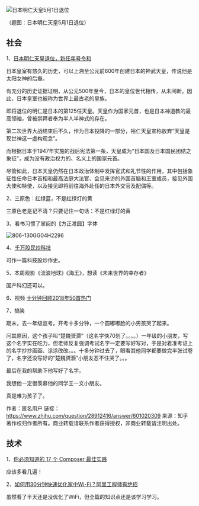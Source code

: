 ![日本明仁天皇5月1日退位](https://user-images.githubusercontent.com/25633544/55704765-95751b80-5a0f-11e9-872d-78fa5833e65e.jpg)

（题图：日本明仁天皇5月1日退位）

## 社会

1、[日本明仁天皇退位，新任年号令和](https://www.bbc.com/zhongwen/trad/world-46736303)

日本皇室有悠久的历史，可以上溯至公元前600年创建日本的神武天皇，传说他是太阳女神的后裔。

有充分的历史证据证明，从公元500年至今，日本的皇位世代相传，从未间断。因此，日本皇室也被称为世界上最古老的皇族。

即将退位的明仁是日本的第125任天皇。天皇作为国家元首，也是日本神道教的最高领袖，曾被崇拜者奉为半人半神式的存在。

第二次世界大战结束后不久，作为日本投降的一部分，裕仁天皇宣称放弃“天皇是现世神这一虚构观念”。

而根据日本于1947年实施的战后宪法第一条，天皇成为“日本国及日本国民团结之象征”，成为没有政治权力的、名义上的国家元首。

尽管如此，日本天皇仍然在日本政治体制中发挥官式和礼节性的作用，其中包括象征性任命日本首相和最高法庭大法官、会见来访的外国首脑和王室成员，接见外国大使和特使，以及接见即将前往海外赴任的日本外交官及配偶等。

2、三原色：红绿蓝，不是红绿灯的黄

三原色老是记不清？只要记住一句话：不是红绿灯的黄

3、看书习惯了掌阅的【方正准圆】字体

![806-130GG04H2296](https://user-images.githubusercontent.com/25633544/55704467-b8530000-5a0e-11e9-8284-2a150166090c.png)

4、[千万股民炒科技](https://www.huxiu.com/article/292411.html)

可作一篇科技股炒作史。

5、本周观影《流浪地球》《海王》，想读《未来世界的幸存者》

国产科幻还可以。

6、视频 [十分钟回顾2018年50首热门](https://www.youtube.com/watch?v=dSsas096OgA)

7、搞笑

期末，去一年级监考。开考十多分钟，一个圆嘟嘟脸的小男孩哭了起来。

问其原因，这个孩子叫“楚魏赟灏”（这名字快70划了。。。。）一年级的小朋友，写这个名字实在吃力，但老师反复强调考试名字一定要写好写对，于是对着准考证上的名字抄抄画画、涂涂改改。。。十多分钟过去了，眼看其他同学都要做完半张试卷了，名字还没写好的“楚魏赟灏”小朋友忍不住哭了。。。

最后在我的帮助下他写好了名字。

我想他一定很羡慕他的同学王一文小朋友。

真是难为孩子了。

作者：匿名用户
链接：https://www.zhihu.com/question/28912416/answer/601020309
来源：知乎
著作权归作者所有。商业转载请联系作者获得授权，非商业转载请注明出处。

## 技术

1、[你必须知道的 17 个 Composer 最佳实践](https://learnku.com/php/t/7609/you-have-to-know-17-composer-best-practices-updated-to-22)

应该多看几遍！

2、[如何用30分钟快速优化家中Wi-Fi？阿里工程师有绝招](https://yq.aliyun.com/articles/692337)

虽然看了半天还是没优化了WiFi，但全篇的知识点还是该学习学习。